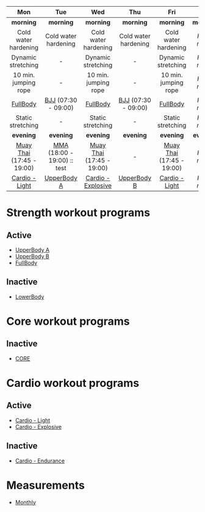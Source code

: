 | Mon | Tue | Wed | Thu | Fri | Sat | Sun |
|:-:|:-:|:-:|:-:|:-:|:-:|:-:|
| **morning** | **morning** | **morning** | **morning** | **morning** | **morning** |  **morning** |
| Cold water hardening | Cold water hardening | Cold water hardening | Cold water hardening | Cold water hardening | *REST mode* | *REST mode* |
| Dynamic stretching | *-* | Dynamic stretching | *-* | Dynamic stretching | *REST mode* | *REST mode* |
| 10 min. jumping rope | *-* | 10 min. jumping rope | *-* | 10 min. jumping rope | *REST mode* | *REST mode* |
| [FullBody](https://github.com/mobsikx/workout/blob/master/Strength-FullBody.md) | [BJJ](https://www.lannagym.cz/rozvrh/) (07:30 - 09:00) | [FullBody](https://github.com/mobsikx/workout/blob/master/Strength-FullBody.md) | [BJJ](https://www.lannagym.cz/rozvrh/) (07:30 - 09:00) | [FullBody](https://github.com/mobsikx/workout/blob/master/Strength-FullBody.md) | *REST mode* | *REST mode* |
| Static stretching | *-* | Static stretching | *-* | Static stretching | *REST mode* | *REST mode* |
| **evening** | **evening** | **evening** | **evening** | **evening** | **evening** | **evening** |
| [Muay Thai](https://www.lannagym.cz/rozvrh/) (17:45 - 19:00) | [MMA](https://www.lannagym.cz/rozvrh/) (18:00 - 19:00) :: test | [Muay Thai](https://www.lannagym.cz/rozvrh/) (17:45 - 19:00) | *-* | [Muay Thai](https://www.lannagym.cz/rozvrh/) (17:45 - 19:00) | *REST mode* | *REST mode* |
| [Cardio - Light](https://github.com/mobsikx/workout/blob/master/Cardio-Light.md) | [UpperBody A](https://github.com/mobsikx/workout/blob/master/Strength-UpperBodyA.md) | [Cardio - Explosive](https://github.com/mobsikx/workout/blob/master/Cardio-Explosive.md) | [UpperBody B](https://github.com/mobsikx/workout/blob/master/Strength-UpperBodyB.md) | [Cardio - Light](https://github.com/mobsikx/workout/blob/master/Cardio-Light.md) | *REST mode* | *REST mode* |

# Strength workout programs
## Active
* [UpperBody A](https://github.com/mobsikx/workout/blob/master/Strength-UpperBodyA.md)
* [UpperBody B](https://github.com/mobsikx/workout/blob/master/Strength-UpperBodyB.md)
* [FullBody](https://github.com/mobsikx/workout/blob/master/Strength-FullBody.md)

## Inactive
* [LowerBody](https://github.com/mobsikx/workout/blob/master/Strength-LowerBody.md)

# Core workout programs
## Inactive
* [CORE](https://github.com/mobsikx/workout/blob/master/Core.md)

# Cardio workout programs
## Active
* [Cardio - Light](https://github.com/mobsikx/workout/blob/master/Cardio-Light.md)
* [Cardio - Explosive](https://github.com/mobsikx/workout/blob/master/Cardio-Explosive.md)

## Inactive
* [Cardio - Endurance](https://github.com/mobsikx/workout/blob/master/Cardio-Endurance.md)

# Measurements
* [Monthly](https://onedrive.live.com/edit.aspx?resid=201A2B187B4F6840!127&app=Excel&wdnd=1&wdPreviousSession=d4c29844%2D4119%2D400d%2Da5bd%2D41ce04693cb3)
